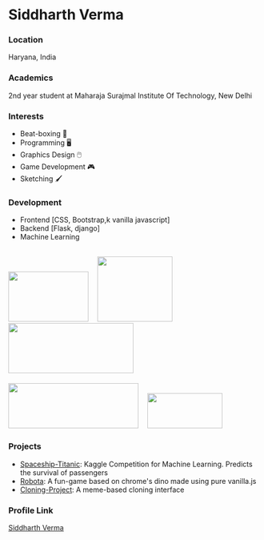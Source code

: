 # Siddharth Verma

### Location
Haryana, India

### Academics
2nd year student at Maharaja Surajmal Institute Of Technology, New Delhi

### Interests
- Beat-boxing 🎼
- Programming 🖥️
- Graphics Design 🖱️
- Game Development 🎮
- Sketching 🖌️

### Development
- Frontend [CSS, Bootstrap,k vanilla javascript]
- Backend [Flask, django]
- Machine Learning
<br>
<div>
  <span>
    <img src="https://cdn-images-1.medium.com/max/1200/1*eFRgat2Iy6wZpi_DEItKgA.png?raw=true" width="160" height="100">&emsp;
    <img src="https://escape2020.github.io/school2022/img/numpy.png?raw=true" width="150" height="130">&emsp;
    <img src="https://hutsons-hacks.info/wp-content/uploads/2020/09/1200px-Pandas_logo.svg_-1-1024x414.png?raw=true" width="250" height="100">&emsp;
  </span>
</div>
<br>

<div>
  <span>
     <img src="https://neuraspike.com/wp-content/uploads/2020/12/matplotlib-logo.png?raw=true" width="260" height="90">&emsp;
    <img src="https://www.analyticsvidhya.com/wp-content/uploads/2015/06/kaggle-logo-transparent-300.png?raw=true" width="150"  height="70">
  </span>
</div>

### Projects

- [Spaceship-Titanic](https://github.com/lordsid003/Spaceship-Titanic-): Kaggle Competition for Machine Learning. Predicts the survival of passengers
- [Robota](https://github.com/lordsid003/Robota): A fun-game based on chrome's dino made using pure vanilla.js
- [Cloning-Project](https://github.com/lordsid003/cloningProject): A meme-based cloning interface

### Profile Link

[Siddharth Verma](https://github.com/lordsid003)